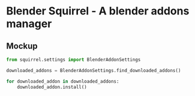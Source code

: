 # Blender Squirrel - A blender addons manager

## Mockup

```Python
from squirrel.settings import BlenderAddonSettings

downloaded_addons = BlenderAddonSettings.find_downloaded_addons()

for downloaded_addon in downloaded_addons:
    downloaded_addon.install()

```
